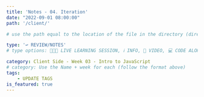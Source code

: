 ```yaml
---
title: 'Notes - 04. Iteration'
date: "2022-09-01 08:00:00"
path: '/client/'

# use the path equal to the location of the file in the directory (directory structure)

type: '↩️ REVIEW/NOTES'
# type options: 👩🏽‍🏫 LIVE LEARNING SESSION, ℹ️ INFO, 🎥 VIDEO, 💻 CODE ALONG, 🥼LAB, ↩️ REVIEW/NOTES, 👥 GROUP LEARNING, 👷🏼‍♂️ GROUP PROJECT, 🧠 ASSESSMENT, 📝 ASSIGNMENT

category: Client Side - Week 03 - Intro to JavaScript
# category: Use the Name + week for each (follow the format above)
tags: 
    - UPDATE TAGS
is_featured: true
---
```

